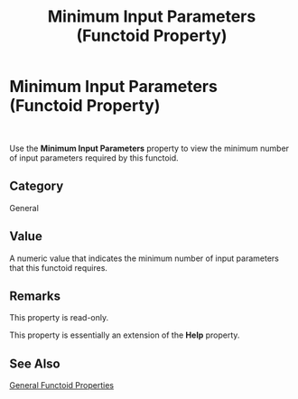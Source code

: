 ﻿---
title: Minimum Input Parameters (Functoid Property)
TOCTitle: Minimum Input Parameters (Functoid Property)
ms:assetid: 45238013-9ffa-4e46-b559-fee1d0b5e2d6
ms:mtpsurl: https://msdn.microsoft.com/library/Aa559854(v=BTS.80)
ms:contentKeyID: 51527654
ms.date: 08/30/2017
mtps_version: v=BTS.80
---

# Minimum Input Parameters (Functoid Property)

 

Use the **Minimum Input Parameters** property to view the minimum number of input parameters required by this functoid.

## Category

General

## Value

A numeric value that indicates the minimum number of input parameters that this functoid requires.

## Remarks

This property is read-only.

This property is essentially an extension of the **Help** property.

## See Also

[General Functoid Properties](general-functoid-properties.md)

